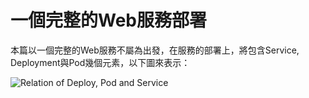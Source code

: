 # 一個完整的Web服務部署

本篇以一個完整的Web服務不屬為出發，在服務的部署上，將包含Service, Deployment與Pod幾個元素，以下圖來表示：

![Relation of Deploy, Pod and Service](/assets/relation-of-svc-pod-deploy.jpg)